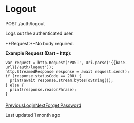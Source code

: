 # Logout

#### 

[](#post-auth-logout)

POST /auth/logout

Logs out the authenticated user.

**Request:**No body required.

**Example Request (Dart - http):**

```
var request = http.Request('POST', Uri.parse('{{base-url}}/auth/logout'));
http.StreamedResponse response = await request.send();
if (response.statusCode == 200) {
  print(await response.stream.bytesToString());
} else {
  print(response.reasonPhrase);
}
```

#### 

[](#undefined)

[PreviousLogin](/xpress-wallet-api/authentication/login)[NextForget Password](/xpress-wallet-api/authentication/forget-password)

Last updated 1 month ago